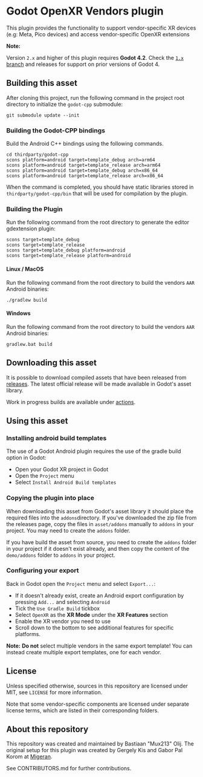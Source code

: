 # Godot OpenXR Vendors plugin

This plugin provides the functionality to support vendor-specific XR 
devices (e.g: Meta, Pico devices) and access vendor-specific OpenXR extensions

**Note:** 

Version `2.x` and higher of this plugin requires **Godot 4.2**.
Check the [`1.x` branch](https://github.com/GodotVR/godot_openxr_vendors/tree/1.x) and releases 
for support on prior versions of Godot 4.

## Building this asset

After cloning this project, run the following command in the project root directory to initialize 
the `godot-cpp` submodule:
```
git submodule update --init
```

### Building the Godot-CPP bindings
Build the Android C++ bindings using the following commands. 
```
cd thirdparty/godot-cpp
scons platform=android target=template_debug arch=arm64
scons platform=android target=template_release arch=arm64
scons platform=android target=template_debug arch=x86_64
scons platform=android target=template_release arch=x86_64
```

When the command is completed, you should have static libraries stored in `thirdparty/godot-cpp/bin` 
that will be used for compilation by the plugin.

### Building the Plugin
Run the following command from the root directory to generate the editor gdextension plugin:
```
scons target=template_debug
scons target=template_release
scons target=template_debug platform=android
scons target=template_release platform=android
```

#### Linux / MacOS
Run the following command from the root directory to build the vendors `AAR` Android binaries:
```
./gradlew build
```

#### Windows
Run the following command from the root directory to build the vendors `AAR` Android binaries:
```
gradlew.bat build
```

## Downloading this asset

It is possible to download compiled assets that have been released from [releases](https://github.com/GodotVR/godot_openxr_vendors/releases).
The latest official release will be made available in Godot's asset library.

Work in progress builds are available under [actions](https://github.com/GodotVR/godot_openxr_vendors/actions).

## Using this asset

### Installing android build templates

The use of a Godot Android plugin requires the use of the gradle build option in Godot:
- Open your Godot XR project in Godot
- Open the `Project` menu
- Select `Install Android Build templates`

### Copying the plugin into place

When downloading this asset from Godot's asset library it should place the required files into 
the `addons`directory.
If you've downloaded the zip file from the releases page, copy the files in `asset/addons` 
manually to `addons` in your project. You may need to create the `addons` folder.

If you have build the asset from source, you need to create the `addons` folder in your project 
if it doesn't exist already, and then copy the content of the `demo/addons` folder to `addons` 
in your project.

### Configuring your export

Back in Godot open the `Project` menu and select `Export...`:
- If it doesn't already exist, create an Android export configuration by pressing `Add...` and 
selecting `Android`
- Tick the `Use Gradle Build` tickbox
- Select `OpenXR` as the **XR Mode** under the **XR Features** section
- Enable the XR vendor you need to use
- Scroll down to the bottom to see additional features for specific platforms.

**Note:**
**Do not** select multiple vendors in the same export template!
You can instead create multiple export templates, one for each vendor.

## License

Unless specified otherwise, sources in this repository are licensed under MIT, see `LICENSE` for more information.

Note that some vendor-specific components are licensed under separate license terms, which are listed in their corresponding folders.

## About this repository

This repository was created and maintained by Bastiaan "Mux213" Olij. The original setup for this plugin was created by Gergely Kis and Gabor Pal Korom at [Migeran](https://migeran.com).

See CONTRIBUTORS.md for further contributions.
